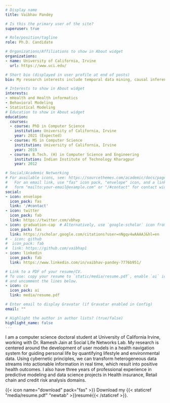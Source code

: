 ```yaml
---
# Display name
title: Vaibhav Pandey

# Is this the primary user of the site?
superuser: true

# Role/position/tagline
role: Ph.D. Candidate

# Organizations/Affiliations to show in About widget
organizations:
- name: University of California, Irvine
  url: https://www.uci.edu/

# Short bio (displayed in user profile at end of posts)
bio: My research interests include temporal data mining, causal inference, health informatics, and machine learning.

# Interests to show in About widget
interests:
- mHealth and Health informatics
- Behavioral Modeling
- Statistical Modeling
# Education to show in About widget
education:
  courses:
  - course: PhD in Computer Science
    institution: University of California, Irvine
    year: 2021 (Expected)
  - course: MS in Computer Science
    institution: University of California, Irvine
    year: 2019
  - course: B.Tech. (H) in Computer Science and Engineering
    institution: Indian Institute of Technology Kharagpur
    year: 2012

# Social/Academic Networking
# For available icons, see: https://sourcethemes.com/academic/docs/page-builder/#icons
#   For an email link, use "fas" icon pack, "envelope" icon, and a link in the
#   form "mailto:your-email@example.com" or "/#contact" for contact widget.
social:
- icon: envelope
  icon_pack: fas
  link: '/#contact'
- icon: twitter
  icon_pack: fab
  link: https://twitter.com/vbhvp
- icon: graduation-cap  # Alternatively, use `google-scholar` icon from `ai` icon pack
  icon_pack: fas
  link: https://scholar.google.com/citations?user=nNgqv4wAAAAJ&hl=en
# - icon: github
#  icon_pack: fab
#  link: https://github.com/vaibhap1
- icon: linkedin
  icon_pack: fab
  link: https://www.linkedin.com/in/vaibhav-pandey-7776b951/

# Link to a PDF of your resume/CV.
# To use: copy your resume to `static/media/resume.pdf`, enable `ai` icons in `params.toml`, 
# and uncomment the lines below.
- icon: cv
  icon_pack: ai
  link: media/resume.pdf

# Enter email to display Gravatar (if Gravatar enabled in Config)
email: ""

# Highlight the author in author lists? (true/false)
highlight_name: false
---
```


I am a computer science doctoral student at University of California Irvine, working with Dr. Ramesh Jain at Social Life Networks Lab. My research is centered around the development of user models in a health navigation system for guiding personal life by quantifying lifestyle and environmental data. Using cybernetic principles, we can transform heterogeneous data streams into actionable information in real time, which result into positive health outcomes. I also have three years of professional experience in predictive modeling and data science projects in Health insurance, Retail chain and credit risk analysis domains. 

{{< icon name="download" pack="fas" >}} Download my {{< staticref "media/resume.pdf" "newtab" >}}resumé{{< /staticref >}}.
